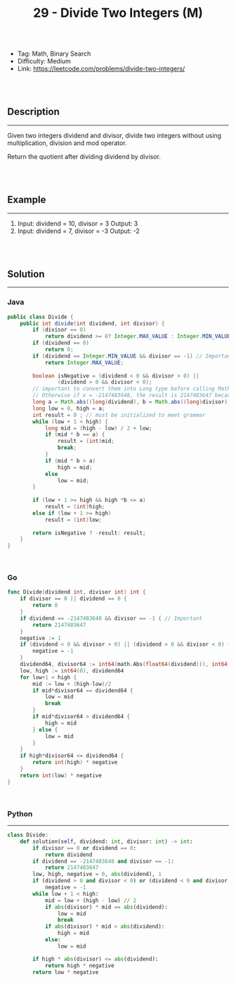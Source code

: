 # <center>29 - Divide Two Integers (M)</center> 



<br></br>

* Tag: Math, Binary Search
* Difficulty: Medium
* Link: https://leetcode.com/problems/divide-two-integers/

<br></br>



## Description
----
Given two integers dividend and divisor, divide two integers without using multiplication, division and mod operator.

Return the quotient after dividing dividend by divisor.

<br></br>



## Example
----
1. Input: dividend = 10, divisor = 3 Output: 3
2. Input: dividend = 7, divisor = -3 Output: -2

<br></br>



## Solution
----
### Java
```java
public class Divide {
	public int divide(int dividend, int divisor) {
		if (divisor == 0) 
            return dividend >= 0? Integer.MAX_VALUE : Integer.MIN_VALUE;
        if (dividend == 0) 
            return 0;
        if (dividend == Integer.MIN_VALUE && divisor == -1) // Important
            return Integer.MAX_VALUE;
            
		boolean isNegative = (dividend < 0 && divisor > 0) || 
                (dividend > 0 && divisor < 0);
		// important to convert them into Long type before calling Math.abs().
		// Otherwise if x = -2147483648, the result is 2147483647 because of overflow issue.
		long a = Math.abs((long)dividend), b = Math.abs((long)divisor);
		long low = 0, high = a;
		int result = 0 ; // must be initialized to meet grammar
		while (low + 1 < high) {
			long mid = (high - low) / 2 + low;
			if (mid * b == a) {
				result = (int)mid;
				break;
			}
			if (mid * b > a)
				high = mid;
			else
				low = mid;
		}
		
		if (low + 1 >= high && high *b <= a)
			result = (int)high;
		else if (low + 1 >= high)
			result = (int)low;
		
		return isNegative ? -result: result;
	}
}
```

<br>


### Go
```go
func Divide(dividend int, divisor int) int {
	if divisor == 0 || dividend == 0 {
		return 0
	}
	if dividend == -2147483648 && divisor == -1 { // Important
		return 2147483647
	}
	negative := 1
	if (dividend < 0 && divisor > 0) || (dividend > 0 && divisor < 0) {
		negative = -1
	}
	dividend64, divisor64 := int64(math.Abs(float64(dividend))), int64(math.Abs(float64(divisor)))
	low, high := int64(0), dividend64
	for low+1 < high {
		mid := low + (high-low)/2
		if mid*divisor64 == dividend64 {
			low = mid
			break
		}
		if mid*divisor64 > dividend64 {
			high = mid
		} else {
			low = mid
		}
	}
	if high*divisor64 <= dividend64 {
		return int(high) * negative
	}
	return int(low) * negative
}
```

<br>


### Python
----
```python
class Divide:
    def solution(self, dividend: int, divisor: int) -> int:
        if divisor == 0 or dividend == 0:
            return dividend
        if dividend == -2147483648 and divisor == -1:
            return 2147483647
        low, high, negative = 0, abs(dividend), 1
        if (dividend > 0 and divisor < 0) or (dividend < 0 and divisor > 0):
            negative = -1
        while low + 1 < high:
            mid = low + (high - low) // 2
            if abs(divisor) * mid == abs(dividend):
                low = mid
                break
            if abs(divisor) * mid > abs(dividend):
                high = mid
            else:
                low = mid

        if high * abs(divisor) <= abs(dividend):
            return high * negative
        return low * negative
```